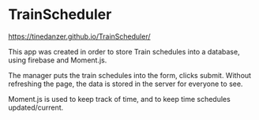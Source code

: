# TrainScheduler
https://tinedanzer.github.io/TrainScheduler/

This app was created in order to store Train schedules into a database, using firebase and Moment.js.

The manager puts the train schedules into the form, clicks submit. Without refreshing the page, the data is 
stored in the server for everyone to see.

Moment.js is used to keep track of time, and to keep time schedules updated/current.
